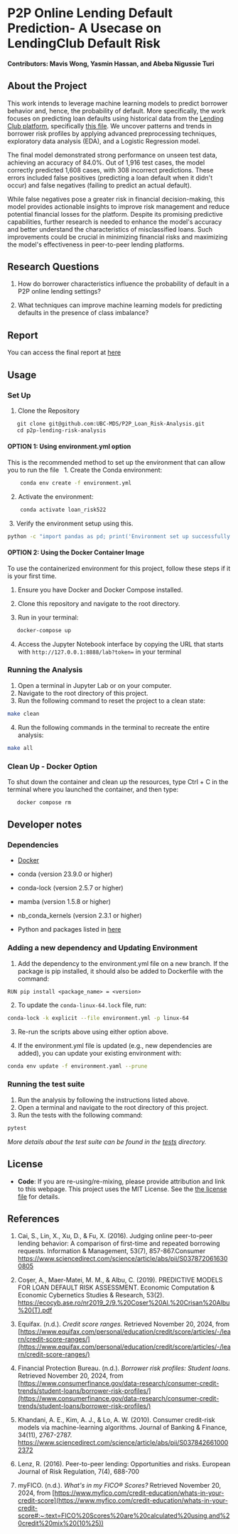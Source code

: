 
# P2P Online Lending Default Prediction- A Usecase on LendingClub Default Risk

#### Contributors: Mavis Wong, Yasmin Hassan, and Abeba Nigussie Turi

## About the Project
This work intends to leverage machine learning models to predict borrower behavior and, hence, the probability of default. More specifically, the work focuses on predicting loan defaults using historical data from the [Lending Club platform](https://github.com/matmcreative/Lending-Club-Loan-Analysis), specifically [this file](https://raw.githubusercontent.com/matmcreative/Lending-Club-Loan-Analysis/refs/heads/main/loan_data.csv). We uncover patterns and trends in borrower risk profiles by applying advanced preprocessing techniques, exploratory data analysis (EDA), and a Logistic Regression model. 

The final model demonstrated strong performance on unseen test data, achieving an accuracy of 84.0%. Out of 1,916 test cases, the model correctly predicted 1,608 cases, with 308 incorrect predictions. These errors included false positives (predicting a loan default when it didn't occur) and false negatives (failing to predict an actual default).

While false negatives pose a greater risk in financial decision-making, this model provides actionable insights to improve risk management and reduce potential financial losses for the platform. Despite its promising predictive capabilities, further research is needed to enhance the model's accuracy and better understand the characteristics of misclassified loans. Such improvements could be crucial in minimizing financial risks and maximizing the model's effectiveness in peer-to-peer lending platforms.

## Research Questions
1. How do borrower characteristics influence the probability of default in a P2P online lending settings?

2. What techniques can improve machine learning models for predicting defaults in the presence of class imbalance?

## Report
You can access the final report at [here](https://github.com/UBC-MDS/P2P_Loan_Risk-Analysis/blob/main/reports/p2p_lending_risk_analysis_report.pdf)


## Usage

### Set Up

1. Clone the Repository

 ```bash
   git clone git@github.com:UBC-MDS/P2P_Loan_Risk-Analysis.git
   cd p2p-lending-risk-analysis
 ```

#### OPTION 1: Using environment.yml option

This is the recommended method to set up the environment that can allow you to run the file
  1. Create the Conda environment:

 ```bash
    conda env create -f environment.yml
 ```

  2. Activate the environment:

 ```bash
    conda activate loan_risk522
 ```

 3. Verify the environment setup using this.

```bash
python -c "import pandas as pd; print('Environment set up successfully!')"
```

#### OPTION 2: Using the Docker Container Image

To use the containerized environment for this project, follow these steps if it is your first time.

1. Ensure you have Docker and Docker Compose installed.

2. Clone this repository and navigate to the root directory. 

3. Run in your terminal: 

```bash
   docker-compose up
```

4. Access the Jupyter Notebook interface by copying the URL that starts with `http://127.0.0.1:8888/lab?token=` in your terminal

### Running the Analysis

1. Open a terminal in Jupyter Lab or on your computer.
2. Navigate to the root directory of this project.
3. Run the following command to reset the project to a clean state:

```bash
make clean
```

4. Run the following commands in the terminal to recreate the entire analysis:

```bash
make all
```

### Clean Up - Docker Option

To shut down the container and clean up the resources, type Ctrl + C in the terminal where you launched the container, and then type:

```bash
   docker compose rm
```

## Developer notes
### Dependencies
- [Docker](https://www.docker.com)

- conda (version 23.9.0 or higher)

- conda-lock (version 2.5.7 or higher)

- mamba (version 1.5.8 or higher)

- nb_conda_kernels (version 2.3.1 or higher)

 - Python and packages listed in [here](https://github.com/UBC-MDS/P2P_Loan_Risk-Analysis/blob/main/environment.yml)


### Adding a new dependency and Updating Environment
1. Add the dependency to the environment.yml file on a new branch. If the package is pip installed, it should also be added to Dockerfile with the command:

`RUN pip install <package_name> = <version>`

2.  To update the `conda-linux-64.lock` file, run:

```bash
conda-lock -k explicit --file environment.yml -p linux-64
```

3. Re-run the scripts above using either option above.

4. If the environment.yml file is updated (e.g., new dependencies are added), you can update your existing environment with:

```bash
conda env update -f environment.yaml --prune
```

### Running the test suite
1. Run the analysis by following the instructions listed above. 
2. Open a terminal and navigate to the root directory of this project. 
3. Run the tests with the following command:

```bash
pytest
```

*More details about the test suite can be found in the [tests](https://github.com/UBC-MDS/P2P_Loan_Risk-Analysis/tree/main/tests) directory.*

## License
- **Code**:
If you are re-using/re-mixing, please provide attribution and link to this webpage. 
This project uses the MIT License. See the [the license file](LICENSE.md) for details.


## References
1. Cai, S., Lin, X., Xu, D., & Fu, X. (2016). Judging online peer-to-peer lending behavior: A comparison of first-time and repeated borrowing requests. Information & Management, 53(7), 857-867.Consumer
https://www.sciencedirect.com/science/article/abs/pii/S0378720616300805

2. Coşer, A., Maer-Matei, M. M., & Albu, C. (2019). PREDICTIVE MODELS FOR LOAN DEFAULT RISK ASSESSMENT. Economic Computation & Economic Cybernetics Studies & Research, 53(2). https://ecocyb.ase.ro/nr2019_2/9.%20Coser%20Al.%20Crisan%20Albu%20(T).pdf

3. Equifax. (n.d.). *Credit score ranges.* Retrieved November 20, 2024, from [https://www.equifax.com/personal/education/credit/score/articles/-/learn/credit-score-ranges/](https://www.equifax.com/personal/education/credit/score/articles/-/learn/credit-score-ranges/)

4. Financial Protection Bureau. (n.d.). *Borrower risk profiles: Student loans*. Retrieved November 20, 2024, from [https://www.consumerfinance.gov/data-research/consumer-credit-trends/student-loans/borrower-risk-profiles/](https://www.consumerfinance.gov/data-research/consumer-credit-trends/student-loans/borrower-risk-profiles/)

5. Khandani, A. E., Kim, A. J., & Lo, A. W. (2010). Consumer credit-risk models via machine-learning algorithms. Journal of Banking & Finance, 34(11), 2767-2787. https://www.sciencedirect.com/science/article/abs/pii/S0378426610002372

6. Lenz, R. (2016). Peer-to-peer lending: Opportunities and risks. European Journal of Risk Regulation, 7(4), 688-700

7. myFICO. (n.d.). *What's in my FICO® Scores?* Retrieved November 20, 2024, from [https://www.myfico.com/credit-education/whats-in-your-credit-score](https://www.myfico.com/credit-education/whats-in-your-credit-score#:~:text=FICO%20Scores%20are%20calculated%20using,and%20credit%20mix%20(10%25))
